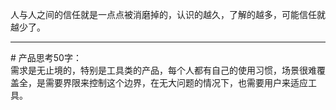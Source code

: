 人与人之间的信任就是一点点被消磨掉的，认识的越久，了解的越多，可能信任就越少了。

-------
\# 产品思考50字：    
需求是无止境的，特别是工具类的产品，每个人都有自己的使用习惯，场景很难覆盖全，是需要界限来控制这个边界，在无大问题的情况下，也需要用户来适应工具。



